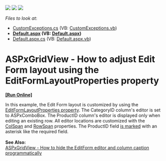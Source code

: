 <!-- default badges list -->
![](https://img.shields.io/endpoint?url=https://codecentral.devexpress.com/api/v1/VersionRange/128533294/22.1.3%2B)
[![](https://img.shields.io/badge/Open_in_DevExpress_Support_Center-FF7200?style=flat-square&logo=DevExpress&logoColor=white)](https://supportcenter.devexpress.com/ticket/details/T285676)
[![](https://img.shields.io/badge/📖_How_to_use_DevExpress_Examples-e9f6fc?style=flat-square)](https://docs.devexpress.com/GeneralInformation/403183)
<!-- default badges end -->
<!-- default file list -->
*Files to look at*:

* [CustomExceptions.cs](./CS/App_Code/CustomExceptions.cs) (VB: [CustomExceptions.vb](./VB/App_Code/CustomExceptions.vb))
* **[Default.aspx](./CS/Default.aspx) (VB: [Default.aspx](./VB/Default.aspx))**
* [Default.aspx.cs](./CS/Default.aspx.cs) (VB: [Default.aspx.vb](./VB/Default.aspx.vb))
<!-- default file list end -->
# ASPxGridView - How to adjust Edit Form layout using the EditFormLayoutProperties property
<!-- run online -->
**[[Run Online]](https://codecentral.devexpress.com/t285676/)**
<!-- run online end -->


In this example, the Edit Form layout is customized by using the <a href="https://documentation.devexpress.com/#AspNet/DevExpressWebASPxGridView_EditFormLayoutPropertiestopic">EditFormLayoutProperties property</a>. The CategoryID column's editor is set to ASPxComboBox. The ProductID column's editor is displayed only when editing an existing row. All editor locations are customized with the <a href="https://documentation.devexpress.com/#AspNet/DevExpressWebLayoutItemBase_ColSpantopic">ColSpan</a> and <a href="https://documentation.devexpress.com/#AspNet/DevExpressWebLayoutItemBase_RowSpantopic">RowSpan</a> properties. The ProductID field <a href="https://documentation.devexpress.com/#AspNet/CustomDocument16036">is marked</a> with an asterisk like the required field.<br><br><strong>See Also:</strong><br><a href="https://www.devexpress.com/Support/Center/p/E4999">ASPxGridView - How to hide the EditForm editor and column caption programmatically</a>

<br/>


